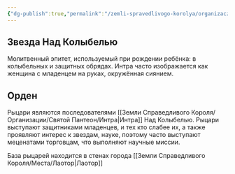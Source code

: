```yaml
---
{"dg-publish":true,"permalink":"/zemli-spravedlivogo-korolya/organizaczii/ryczari-intry-zvezdochyot/"}
---
```



## **Звезда Над Колыбелью**

Молитвенный эпитет, используемый при рождении ребёнка: в колыбельных и защитных обрядах. Интра часто изображается как женщина с младенцем на руках, окружённая сиянием.

## Орден

 Рыцари являются последователями [[Земли Справедливого Короля/Организации/Святой Пантеон/Интра\|Интра]] Над Колыбелью. Рыцари выступают защитниками младенцев, и тех кто слабее их, а также проявляют интерес к звездам, науке, поэтому часто выступают меценатами торговцам, что выполняют научные миссии. 

База рыцарей находится в стенах города [[Земли Справедливого Короля/Места/Лаотор\|Лаотор]]